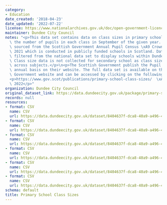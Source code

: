 ```yaml
---
category:
- Education
date_created: '2018-04-23'
date_updated: '2022-07-22'
license: https://www.nationalarchives.gov.uk/doc/open-government-licence/version/3/
maintainer: Dundee City Council
notes: "<p>This data set contains data on class sizes in primary schools it displays\
  \ the number of pupils in each class in September of the given year. The data is\
  \ sourced from the Scottish Government Annual Pupil Census \xA9 Crown Copyright\
  \ 2021 which is conducted in publicly funded schools in Scotland. Data has been\
  \ filtered from the national data set to display schools within Dundee City only.\
  \ Class size data is not collected for secondary school as class size varies widely\
  \ across subjects.</p>\n<p>The Scottish Government publish the Pupil Census on an\
  \ annual basis on their website. The full data set is available on the Scottish\
  \ Government website and can be accessed by clicking on the following link:</p>\n\
  <p>https://www.gov.scot/publications/primary-school-class-sizes/  \xA9 Crown Copyright\
  \ 2022</p>"
organization: Dundee City Council
original_dataset_link: https://data.dundeecity.gov.uk/package/primary-school-class-sizes
records: null
resources:
- format: CSV
  name: CSV
  url: https://data.dundeecity.gov.uk/dataset/8404637f-dca8-40a9-a496-40a8af9720a5/resource/0d6c691e-1b62-4c53-a852-2c840ddbe082/download/scot_gov_primary_class_dundee2016.csv
- format: CSV
  name: CSV
  url: https://data.dundeecity.gov.uk/dataset/8404637f-dca8-40a9-a496-40a8af9720a5/resource/be59e280-7fb6-4141-8aa8-bc6e0c5d41ab/download/scot_gov_primary_class_dundee2017.csv
- format: CSV
  name: CSV
  url: https://data.dundeecity.gov.uk/dataset/8404637f-dca8-40a9-a496-40a8af9720a5/resource/796138b6-ac04-41ca-8b56-7907c7dbf22c/download/scot_gov_primary_class_dundee2018.csv
- format: CSV
  name: CSV
  url: https://data.dundeecity.gov.uk/dataset/8404637f-dca8-40a9-a496-40a8af9720a5/resource/f1756033-4a31-4e1f-9b01-106cd8351bea/download/scot_govt_primary_class_dundee2019.csv
- format: CSV
  name: CSV
  url: https://data.dundeecity.gov.uk/dataset/8404637f-dca8-40a9-a496-40a8af9720a5/resource/10692577-ff57-486f-b0f9-5b3977af8e3d/download/scot_gov_primary_class_dundee2020.csv
- format: CSV
  name: CSV
  url: https://data.dundeecity.gov.uk/dataset/8404637f-dca8-40a9-a496-40a8af9720a5/resource/672d7151-0442-43b5-be5a-59906bd24a3d/download/scot_govt_primary_class_2021.csv
schema: default
title: Primary School Class Sizes
---
```

